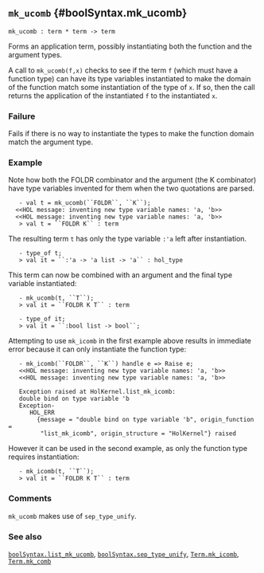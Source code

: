 ## `mk_ucomb` {#boolSyntax.mk_ucomb}


```
mk_ucomb : term * term -> term
```



Forms an application term, possibly instantiating both the
function and the argument types.


A call to `mk_ucomb(f,x)` checks to see if the term `f` (which must
have a function type) can have its type variables instantiated to
make the domain of the function match some instantiation of the
type of `x`.  If so, then the call returns the application of the
instantiated `f` to the instantiated `x`.

### Failure

Fails if there is no way to instantiate the types to make the function domain
match the argument type.

### Example

Note how both the FOLDR combinator and the argument (the K combinator)
have type variables invented for them when the two quotations are parsed.
    
       - val t = mk_ucomb(``FOLDR``, ``K``);
      <<HOL message: inventing new type variable names: 'a, 'b>>
      <<HOL message: inventing new type variable names: 'a, 'b>>
       > val t = ``FOLDR K`` : term
    
The resulting term `t` has only the type variable `:'a` left after
instantiation.
    
       - type_of t;
       > val it = ``:'a -> 'a list -> 'a`` : hol_type
    
This term can now be combined with an argument and the final type
variable instantiated:
    
       - mk_ucomb(t, ``T``);
       > val it = ``FOLDR K T`` : term
    
       - type_of it;
       > val it = ``:bool list -> bool``;
    
Attempting to use `mk_icomb` in the first example above results in immediate
error because it can only instantiate the function type:
    
       - mk_icomb(``FOLDR``, ``K``) handle e => Raise e;
       <<HOL message: inventing new type variable names: 'a, 'b>>
       <<HOL message: inventing new type variable names: 'a, 'b>>
    
       Exception raised at HolKernel.list_mk_icomb:
       double bind on type variable 'b
       Exception-
          HOL_ERR
            {message = "double bind on type variable 'b", origin_function =
             "list_mk_icomb", origin_structure = "HolKernel"} raised
    
However it can be used in the second example, as only the function type
requires instantiation:
    
       - mk_icomb(t, ``T``);
       > val it = ``FOLDR K T`` : term
    

### Comments

`mk_ucomb` makes use of `sep_type_unify`.

### See also

[`boolSyntax.list_mk_ucomb`](#boolSyntax.list_mk_ucomb), [`boolSyntax.sep_type_unify`](#boolSyntax.sep_type_unify), [`Term.mk_icomb`](#Term.mk_icomb), [`Term.mk_comb`](#Term.mk_comb)

